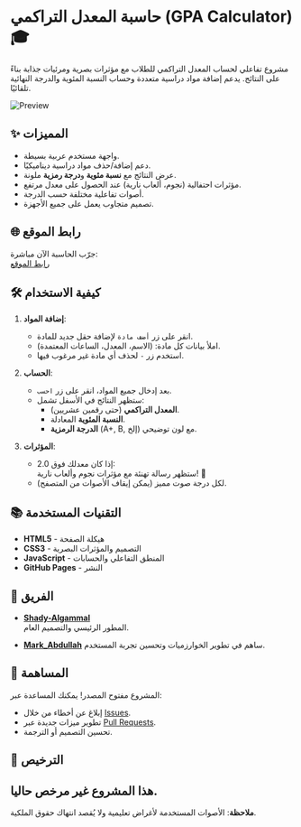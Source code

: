 # حاسبة المعدل التراكمي (GPA Calculator) 🎓

مشروع تفاعلي لحساب المعدل التراكمي للطلاب مع مؤثرات بصرية ومرئيات جذابة بناءً على النتائج. يدعم إضافة مواد دراسية متعددة وحساب النسبة المئوية والدرجة النهائية تلقائيًا.

![Preview](https://images.app.goo.gl/xbSgZnVEphB7dbYm8)

## ✨ المميزات
- واجهة مستخدم عربية بسيطة.
- دعم إضافة/حذف مواد دراسية ديناميكيًا.
- عرض النتائج مع **نسبة مئوية** و**درجة رمزية** ملونة.
- مؤثرات احتفالية (نجوم، ألعاب نارية) عند الحصول على معدل مرتفع.
- أصوات تفاعلية مختلفة حسب الدرجة.
- تصميم متجاوب يعمل على جميع الأجهزة.

## 🌐 رابط الموقع
جرّب الحاسبة الآن مباشرة:  
[رابط الموقع](https://sh-algammal.github.io/gpa-calculator/)

## 🛠️ كيفية الاستخدام
1. **إضافة المواد**:
   - انقر على زر `أضف مادة` لإضافة حقل جديد للمادة.
   - املأ بيانات كل مادة: (الاسم، المعدل، الساعات المعتمدة).
   - استخدم زر `-` لحذف أي مادة غير مرغوب فيها.

2. **الحساب**:
   - بعد إدخال جميع المواد، انقر على زر `احسب`.
   - ستظهر النتائج في الأسفل تشمل:
     - **المعدل التراكمي** (حتى رقمين عشريين).
     - **النسبة المئوية** المعادلة.
     - **الدرجة الرمزية** (A+, B, إلخ) مع لون توضيحي.

3. **المؤثرات**:
   - إذا كان معدلك فوق 2.0:  
     ستظهر رسالة تهنئة مع مؤثرات نجوم وألعاب نارية! 🎉
   - لكل درجة صوت مميز (يمكن إيقاف الأصوات من المتصفح).

## 📚 التقنيات المستخدمة
- **HTML5** - هيكلة الصفحة
- **CSS3** - التصميم والمؤثرات البصرية
- **JavaScript** - المنطق التفاعلي والحسابات
- **GitHub Pages** - النشر

## 👥 الفريق
- **[Shady-Algammal](https://github.com/Sh-algammal)**  
  المطور الرئيسي والتصميم العام.

- **[Mark_Abdullah](https://github.com/Markabdullah1)**
  ساهم في تطوير الخوارزميات وتحسين تجربة المستخدم.

## 🤝 المساهمة
المشروع مفتوح المصدر! يمكنك المساعدة عبر:
- إبلاغ عن أخطاء من خلال [Issues](https://github.com/Sh-algammal/gpa-calculator/issues).
- تطوير ميزات جديدة عبر [Pull Requests](https://github.com/Sh-algammal/gpa-calculator/pulls).
- تحسين التصميم أو الترجمة.

## 📜 الترخيص
هذا المشروع غير مرخص حاليا.
---

**ملاحظة**: الأصوات المستخدمة لأغراض تعليمية ولا يُقصد انتهاك حقوق الملكية.  